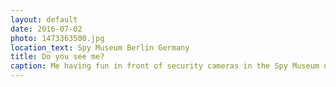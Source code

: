 ```yaml
---
layout: default
date: 2016-07-02
photo: 1473363500.jpg
location_text: Spy Museum Berlin Germany
title: Do you see me?
caption: Me having fun in front of security cameras in the Spy Museum of Berlin.
---
```

